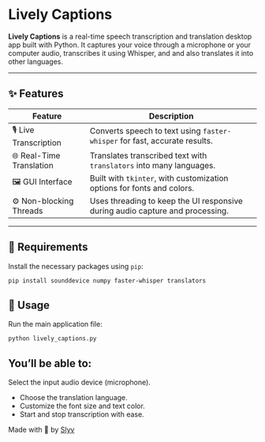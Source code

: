 # Lively Captions

**Lively Captions** is a real-time speech transcription and translation desktop app built with Python. It captures your voice through a microphone or your computer audio, transcribes it using Whisper, and and also translates it into other languages.

---

## ✨ Features

| Feature                  | Description                                                                 |
|--------------------------|-----------------------------------------------------------------------------|
| 🎙️ Live Transcription    | Converts speech to text using `faster-whisper` for fast, accurate results. |
| 🌐 Real-Time Translation | Translates transcribed text with `translators` into many languages.        |
| 🖼️ GUI Interface         | Built with `tkinter`, with customization options for fonts and colors.     |
| ⚙️ Non-blocking Threads  | Uses threading to keep the UI responsive during audio capture and processing.|

---

## 🧰 Requirements

Install the necessary packages using `pip`:

```bash
pip install sounddevice numpy faster-whisper translators
```
## 🚀 Usage
Run the main application file:

```bash
python lively_captions.py
```

## You’ll be able to:

Select the input audio device (microphone).
- Choose the translation language.
- Customize the font size and text color.
- Start and stop transcription with ease.

Made with 💖 by [Slyv](https://github.com/zSlyv)
